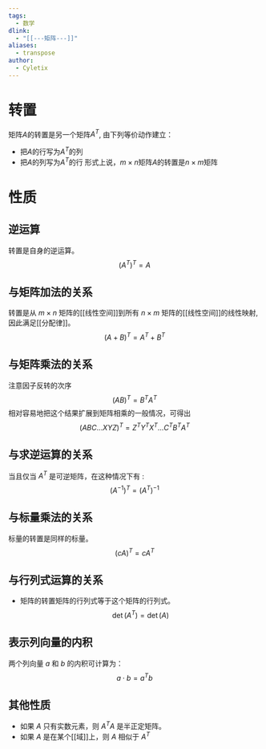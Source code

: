 ```yaml
---
tags:
  - 数学
dlink:
  - "[[---矩阵---]]"
aliases:
  - transpose
author:
  - Cyletix
---
```

# 转置
矩阵$A$的转置是另一个矩阵$A^T$, 由下列等价动作建立：
- 把$A$的行写为$A^T$的列
- 把$A$的列写为$A^T$的行
形式上说，$m × n$矩阵$A$的转置是$n × m$矩阵

# 性质
## 逆运算
转置是自身的逆运算。
$$(A^T)^T = A$$
## 与矩阵加法的关系
转置是从 $m \times n$ 矩阵的[[线性空间]]到所有 $n \times m$ 矩阵的[[线性空间]]的线性映射, 因此满足[[分配律]]。
$$(A + B)^T = A^T + B^T$$
## 与矩阵乘法的关系
注意因子反转的次序
$$(AB)^T = B^T A^T$$
相对容易地把这个结果扩展到矩阵相乘的一般情况，可得出
$$(ABC \ldots XYZ)^T = Z^T Y^T X^T \ldots C^T B^T A^T$$
## 与求逆运算的关系
当且仅当 $A^T$ 是可逆矩阵，在这种情况下有 : 
$$(A^{-1})^T = (A^T)^{-1}$$
## 与标量乘法的关系
标量的转置是同样的标量。
$$(cA)^T = cA^T$$
## 与行列式运算的关系
- 矩阵的转置矩阵的行列式等于这个矩阵的行列式。
$$\det(A^T) = \det(A)$$
## 表示列向量的内积
两个列向量 $a$ 和 $b$ 的内积可计算为：
$$a \cdot b = a^T b$$
## 其他性质
 - 如果 $A$ 只有实数元素，则 $A^T A$ 是半正定矩阵。
- 如果 $A$ 是在某个[[域]]上，则 $A$ 相似于 $A^T$
